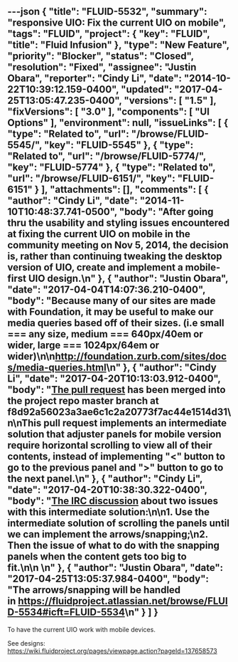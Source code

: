 ---json
{
  "title": "FLUID-5532",
  "summary": "responsive UIO: Fix the current UIO on mobile",
  "tags": "FLUID",
  "project": {
    "key": "FLUID",
    "title": "Fluid Infusion"
  },
  "type": "New Feature",
  "priority": "Blocker",
  "status": "Closed",
  "resolution": "Fixed",
  "assignee": "Justin Obara",
  "reporter": "Cindy Li",
  "date": "2014-10-22T10:39:12.159-0400",
  "updated": "2017-04-25T13:05:47.235-0400",
  "versions": [
    "1.5"
  ],
  "fixVersions": [
    "3.0"
  ],
  "components": [
    "UI Options"
  ],
  "environment": null,
  "issueLinks": [
    {
      "type": "Related to",
      "url": "/browse/FLUID-5545/",
      "key": "FLUID-5545"
    },
    {
      "type": "Related to",
      "url": "/browse/FLUID-5774/",
      "key": "FLUID-5774"
    },
    {
      "type": "Related to",
      "url": "/browse/FLUID-6151/",
      "key": "FLUID-6151"
    }
  ],
  "attachments": [],
  "comments": [
    {
      "author": "Cindy Li",
      "date": "2014-11-10T10:48:37.741-0500",
      "body": "After going thru the usability and styling issues encountered at fixing the current UIO on mobile in the community meeting on Nov 5, 2014, the decision is, rather than continuing tweaking the desktop version of UIO, create and implement a mobile-first UIO design.\n"
    },
    {
      "author": "Justin Obara",
      "date": "2017-04-04T14:07:36.210-0400",
      "body": "Because many of our sites are made with Foundation, it may be useful to make our media queries based off of their sizes. (i.e small === any size, medium === 640px/40em or wider, large === 1024px/64em or wider)\n\n<http://foundation.zurb.com/sites/docs/media-queries.html>\n"
    },
    {
      "author": "Cindy Li",
      "date": "2017-04-20T10:13:03.912-0400",
      "body": "[The pull request](https://github.com/fluid-project/infusion/pull/825) has been merged into the project repo master branch at f8d92a56023a3ae6c1c2a20773f7ac44e1514d31\n\nThis pull request implements an intermediate solution that adjuster panels for mobile version require horizontal scrolling to view all of their contents, instead of implementing \"<\" button to go to the previous panel and \">\" button to go to the next panel.\n"
    },
    {
      "author": "Cindy Li",
      "date": "2017-04-20T10:38:30.322-0400",
      "body": "[The IRC discussion](https://botbot.me/freenode/fluid-design/2017-04-20/?msg=84277066\\&page=1) about two issues with this intermediate solution:\n\n1. Use the intermediate solution of scrolling the panels until we can implement the arrows/snapping;\n2. Then the issue of what to do with the snapping panels when the content gets too big to fit.\n\n \n"
    },
    {
      "author": "Justin Obara",
      "date": "2017-04-25T13:05:37.984-0400",
      "body": "The arrows/snapping will be handled in <https://fluidproject.atlassian.net/browse/FLUID-5534#icft=FLUID-5534>\n"
    }
  ]
}
---
To have the current UIO work with mobile devices.

See designs: \
<https://wiki.fluidproject.org/pages/viewpage.action?pageId=137658573>

        